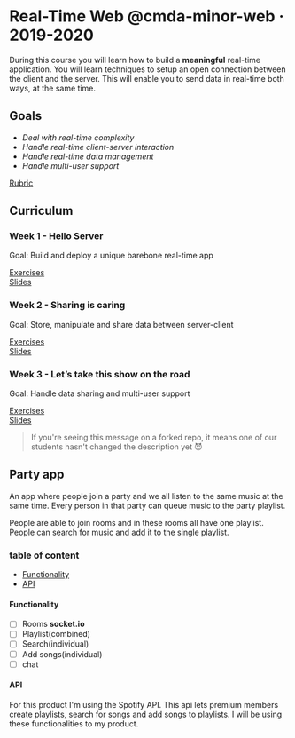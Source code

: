 # Real-Time Web @cmda-minor-web · 2019-2020

During this course you will learn how to build a **meaningful** real-time application. You will learn techniques to setup an open connection between the client and the server. This will enable you to send data in real-time both ways, at the same time.

## Goals
- _Deal with real-time complexity_
- _Handle real-time client-server interaction_
- _Handle real-time data management_
- _Handle multi-user support_

[Rubric][rubric]

## Curriculum

### Week 1 - Hello Server

Goal: Build and deploy a unique barebone real-time app  

[Exercises](https://github.com/cmda-minor-web/real-time-web-1819/blob/master/week-1.md)    
[Slides](https://docs.google.com/presentation/d/1EVsEFgBnG699nce058ss_PkVJROQXDp5wJJ-IRXvzTA/edit?usp=sharing)  


### Week 2 - Sharing is caring  

Goal: Store, manipulate and share data between server-client   

[Exercises](https://github.com/cmda-minor-web/real-time-web-1819/blob/master/week-2.md)    
[Slides](https://docs.google.com/presentation/d/1woKoY59D8Zcttna0FzfNjEtGtT8oXWi9b5LYlukRISM/edit?usp=sharing)


### Week 3 - Let’s take this show on the road 

Goal: Handle data sharing and multi-user support 

[Exercises](https://github.com/cmda-minor-web/real-time-web-1819/blob/master/week-3.md)  
[Slides](https://docs.google.com/presentation/d/1SHofRYg87bhdqhv7DQb_HZMbW7Iq1PtqxpdtZHMbMmk/edit?usp=sharing)

> If you're seeing this message on a forked repo, it means one of our students hasn't changed the description yet 😈

## Party app 
An app where people join a party and we all listen to the same music at the same time. Every person in that party can queue music to the 
party playlist. 

People are able to join rooms and in these rooms all have one playlist. People can search for music and add it to the single
playlist.
### table of content
- [Functionality](#Functionality)
- [API](#API)

#### Functionality
-[ ] Rooms **socket.io**
-[ ] Playlist(combined)
-[ ] Search(individual)
-[ ] Add songs(individual)
-[ ] chat 

#### API
For this product I'm using the Spotify API. This api lets premium members create playlists, search for songs and add songs 
to playlists. I will be using these functionalities to my product. 

<!-- Add a link to your live demo in Github Pages 🌐-->

<!-- ☝️ replace this description with a description of your own work -->

<!-- replace the code in the /docs folder with your own, so you can showcase your work with GitHub Pages 🌍 -->

<!-- Add a nice image here at the end of the week, showing off your shiny frontend 📸 -->

<!-- Maybe a table of contents here? 📚 -->

<!-- How about a section that describes how to install this project? 🤓 -->

<!-- ...but how does one use this project? What are its features 🤔 -->

<!-- What external data source is featured in your project and what are its properties 🌠 -->

<!-- This would be a good place for your data life cycle ♻️-->

<!-- Maybe a checklist of done stuff and stuff still on your wishlist? ✅ -->

<!-- How about a license here? 📜  -->

[rubric]: https://docs.google.com/spreadsheets/d/e/2PACX-1vSd1I4ma8R5mtVMyrbp6PA2qEInWiOialK9Fr2orD3afUBqOyvTg_JaQZ6-P4YGURI-eA7PoHT8TRge/pubhtml
